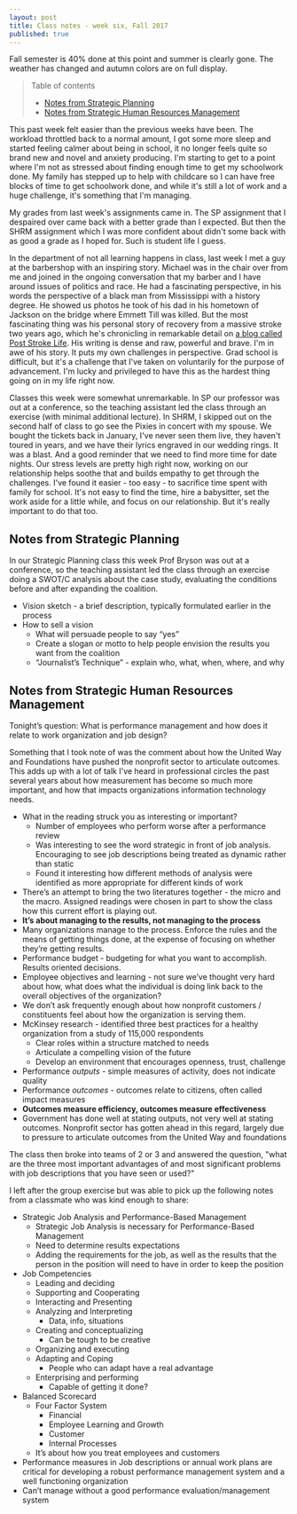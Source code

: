 ```yaml
---
layout: post
title: Class notes - week six, Fall 2017
published: true
---
```


Fall semester is 40% done at this point and summer is clearly gone. The weather has changed and autumn colors are on full display.

>Table of contents
> * [Notes from Strategic Planning](#notes-from-strategic-planning)
> * [Notes from Strategic Human Resources Management](#notes-from-strategic-human-resources-management)

This past week felt easier than the previous weeks have been. The workload throttled back to a normal amount, I got some more sleep and started feeling calmer about being in school, it no longer feels quite so brand new and novel and anxiety producing. I'm starting to get to a point where I'm not as stressed about finding enough time to get my schoolwork done. My family has stepped up to help with childcare so I can have free blocks of time to get schoolwork done, and while it's still a lot of work and a huge challenge, it's something that I'm managing.

My grades from last week's assignments came in. The SP assignment that I despaired over came back with a better grade than I expected. But then the SHRM assignment which I was more confident about didn't some back with as good a grade as I hoped for. Such is student life I guess.

In the department of not all learning happens in class, last week I met a guy at the barbershop with an inspiring story. Michael was in the chair over from me and joined in the ongoing conversation that my barber and I have around issues of politics and race. He had a fascinating perspective, in his words the perspective of a black man from Mississippi with a history degree. He showed us photos he took of his dad in his hometown of Jackson on the bridge where Emmett Till was killed. But the most fascinating thing was his personal story of recovery from a massive stroke two years ago, which he's chronicling in remarkable detail on [a blog called Post Stroke Life](http://www.post-stroke-life.com/genesis/). His writing is dense and raw, powerful and brave. I'm in awe of his story. It puts my own challenges in perspective. Grad school is difficult, but it's a challenge that I've taken on voluntarily for the purpose of advancement. I'm lucky and privileged to have this as the hardest thing going on in my life right now.

Classes this week were somewhat unremarkable. In SP our professor was out at a conference, so the teaching assistant led the class through an exercise (with minimal additional lecture). In SHRM, I skipped out on the second half of class to go see the Pixies in concert with my spouse. We bought the tickets back in January, I've never seen them live, they haven't toured in years, and we have their lyrics engraved in our wedding rings. It was a blast. And a good reminder that we need to find more time for date nights. Our stress levels are pretty high right now, working on our relationship helps soothe that and builds empathy to get through the challenges. I've found it easier - too easy - to sacrifice time spent with family for school. It's not easy to find the time, hire a babysitter, set the work aside for a little while, and focus on our relationship. But it's really important to do that too.

## Notes from Strategic Planning

In our Strategic Planning class this week Prof Bryson was out at a conference, so the teaching assistant led the class through an exercise doing a SWOT/C analysis about the case study, evaluating the conditions before and after expanding the coalition.

* Vision sketch - a brief description, typically formulated earlier in the process
* How to sell a vision
  * What will persuade people to say “yes”
  * Create a slogan or motto to help people envision the results you want from the coalition
  * “Journalist’s Technique” - explain who, what, when, where, and why

## Notes from Strategic Human Resources Management

Tonight’s question: What is performance management and how does it relate to work organization and job design?

Something that I took note of was the comment about how the United Way and Foundations have pushed the nonprofit sector to articulate outcomes. This adds up with a lot of talk I've heard in professional circles the past several years about how measurement has become so much more important, and how that impacts organizations information technology needs.

* What in the reading struck you as interesting or important?
  * Number of employees who perform worse after a performance review
  * Was interesting to see the word strategic in front of job analysis. Encouraging to see job descriptions being treated as dynamic rather than static
  * Found it interesting how different methods of analysis were identified as more appropriate for different kinds of work
* There’s an attempt to bring the two literatures together - the micro and the macro. Assigned readings were chosen in part to show the class how this current effort is playing out.
* **It’s about managing to the results, not managing to the process**
* Many organizations manage to the process. Enforce the rules and the means of getting things done, at the expense of focusing on whether they’re getting results.
* Performance budget - budgeting for what you want to accomplish. Results oriented decisions.
* Employee objectives and learning - not sure we’ve thought very hard about how, what does what the individual is doing link back to the overall objectives of the organization?
* We don’t ask frequently enough about how nonprofit customers / constituents feel about how the organization is serving them.
* McKinsey research - identified three best practices for a healthy organization from a study of 115,000 respondents
  * Clear roles within a structure matched to needs
  * Articulate a compelling vision of the future
  * Develop an environment that encourages openness, trust, challenge
* Performance _outputs_ - simple measures of activity, does not indicate quality
* Performance _outcomes_ - outcomes relate to citizens, often called impact measures
* **Outcomes measure efficiency, outcomes measure effectiveness**
* Government has done well at stating outputs, not very well at stating outcomes. Nonprofit sector has gotten ahead in this regard, largely due to pressure to articulate outcomes from the United Way and foundations

The class then broke into teams of 2 or 3 and answered the question, "what are the three most important advantages of and most significant problems with job descriptions that you have seen or used?"

I left after the group exercise but was able to pick up the following notes from a classmate who was kind enough to share:

* Strategic Job Analysis and Performance-Based Management
  * Strategic Job Analysis is necessary for Performance-Based Management
  * Need to determine results expectations
  * Adding the requirements for the job, as well as the results that the person in the position will need to have in order to keep the position
* Job Competencies
  * Leading and deciding
  * Supporting and Cooperating
  * Interacting and Presenting
  * Analyzing and Interpreting
    * Data, info, situations
  * Creating and conceptualizing
    * Can be tough to be creative
  * Organizing and executing
  * Adapting and Coping
    * People who can adapt have a real advantage
  * Enterprising and performing
    * Capable of getting it done?
* Balanced Scorecard
  * Four Factor System
    * Financial
    * Employee Learning and Growth
    * Customer
    * Internal Processes
  * It’s about how you treat employees and customers
* Performance measures in Job descriptions or annual work plans are critical for developing a robust performance management system and a well functioning organization
* Can’t manage without a good performance evaluation/management system
